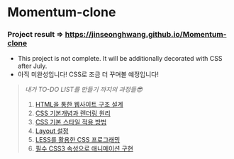 # Momentum-clone
### Project result => https://jinseonghwang.github.io/Momentum-clone

 * This project is not complete. It will be additionally decorated with CSS after July.
 * 아직 미완성입니다! CSS로 조금 더 꾸며볼 예정입니다!    
    
    
> _내가 TO-DO LIST를 만들기 까지의 과정들😎_   
>    
> 01. [HTML을 통한 웹사이트 구조 설계](https://blog.naver.com/eddy5360/221917838410)
> 02. [CSS 기본개념과 렌더링 원리](https://blog.naver.com/eddy5360/221918730473)
> 03. [CSS 기본 스타일 적용 방법](https://blog.naver.com/eddy5360/221918854358)
> 04. [Layout 설정](https://blog.naver.com/eddy5360/221927820902)
> 05. [LESS를 활용한 CSS 프로그래밍](https://blog.naver.com/eddy5360/221928963397)
> 06. [필수 CSS3 속성으로 애니메이션 구현](https://blog.naver.com/eddy5360/221929011394)

